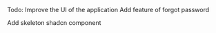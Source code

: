 Todo: 
Improve the UI of the application
Add feature of forgot password

Add skeleton shadcn component 



